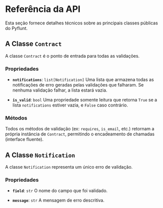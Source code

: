 # Referência da API

Esta seção fornece detalhes técnicos sobre as principais classes públicas do Pyflunt.

## A Classe `Contract`

A classe `Contract` é o ponto de entrada para todas as validações.

### Propriedades

-   **`notifications`**: `list[Notification]`
    Uma lista que armazena todas as notificações de erro geradas pelas validações que falharam. Se nenhuma validação falhar, a lista estará vazia.

-   **`is_valid`**: `bool`
    Uma propriedade somente leitura que retorna `True` se a lista `notifications` estiver vazia, e `False` caso contrário.

### Métodos

Todos os métodos de validação (ex: `requires`, `is_email`, etc.) retornam a própria instância de `Contract`, permitindo o encadeamento de chamadas (interface fluente).

## A Classe `Notification`

A classe `Notification` representa um único erro de validação.

### Propriedades

-   **`field`**: `str`
    O nome do campo que foi validado.

-   **`message`**: `str`
    A mensagem de erro descritiva.